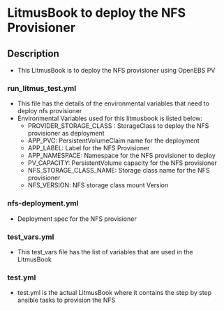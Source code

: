 # LitmusBook to deploy the NFS Provisioner

## Description
   - This LitmusBook is to deploy the NFS provisioner using OpenEBS PV

### run_litmus_test.yml
   - This file has the details of the environmental variables that need to deploy nfs provisioner
   - Environmental Variables used for this litmusbook is listed below:
        - PROVIDER_STORAGE_CLASS : StorageClass to deploy the NFS provisioner as deployment
        - APP_PVC: PersistentVolumeClaim name for the deployment
        - APP_LABEL: Label for the NFS Provisioner
        - APP_NAMESPACE: Namespace for the NFS provisioner to deploy
        - PV_CAPACITY: PersistentVolume capacity for the NFS provisioner
        - NFS_STORAGE_CLASS_NAME: Storage class name for the NFS provisioner
        - NFS_VERSION: NFS storage class mount Version

### nfs-deployment.yml
   - Deployment spec for the NFS provisioner

### test_vars.yml
   - This test_vars file has the list of variables that are used in the LitmusBook

### test.yml
   - test.yml is the actual LitmusBook where it contains the step by step ansible tasks to provision the NFS
